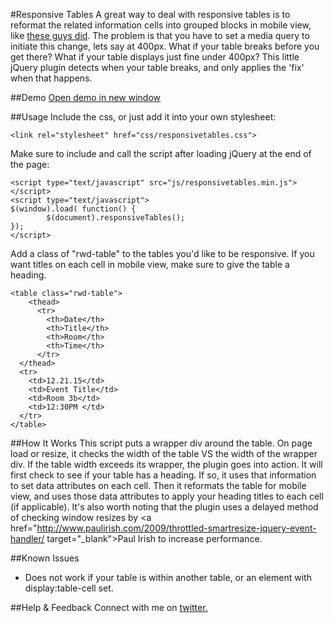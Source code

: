 #Responsive Tables
A great way to deal with responsive tables is to reformat the related information cells into grouped blocks in mobile view, like <a href="http://blog.apps.npr.org/2014/05/09/responsive-data-tables.html" target="_blank">these guys did</a>. The problem is that you have to set a media query to initiate this change, lets say at 400px. What if your table breaks before you get there? What if your table displays just fine under 400px? This little jQuery plugin detects when your table breaks, and only applies the 'fix' when that happens.


##Demo
<a href="http://kthornbloom.com/responsivetables" target="_blank">Open demo in new window</a>

##Usage
Include the css, or just add it into your own stylesheet:
```
<link rel="stylesheet" href="css/responsivetables.css">
```
Make sure to include and call the script after loading jQuery at the end of the page:
```
<script type="text/javascript" src="js/responsivetables.min.js"></script>
<script type="text/javascript">
$(window).load( function() {
        $(document).responsiveTables();
});
</script>
```
Add a class of "rwd-table" to the tables you'd like to be responsive. If you want titles on each cell in mobile view, make sure to give the table a heading.
```
<table class="rwd-table">
	<thead>
	  <tr>
	    <th>Date</th>
	    <th>Title</th>
	    <th>Room</th>
	    <th>Time</th>
	  </tr>
  </thead>
  <tr>
    <td>12.21.15</td>
    <td>Event Title</td>
    <td>Room 3b</td>
    <td>12:30PM </td>
  </tr>
</table>
```
##How It Works
This script puts a wrapper div around the table. On page load or resize, it checks the width of the table VS the width of the wrapper div. If the table width exceeds its wrapper, the plugin goes into action. It will first check to see if your table has a heading. If so, it uses that information to set data attributes on each cell. Then it reformats the table for mobile view, and uses those data attributes to apply your heading titles to each cell (if applicable). It's also worth noting that the plugin uses a delayed method of checking window resizes by <a href="http://www.paulirish.com/2009/throttled-smartresize-jquery-event-handler/ target="_blank">Paul Irish</a> to increase performance. 

##Known Issues
- Does not work if your table is within another table, or an element with display:table-cell set.

##Help & Feedback
Connect with me on <a href="https://twitter.com/kthornbloom" target="_blank">twitter.</a>
